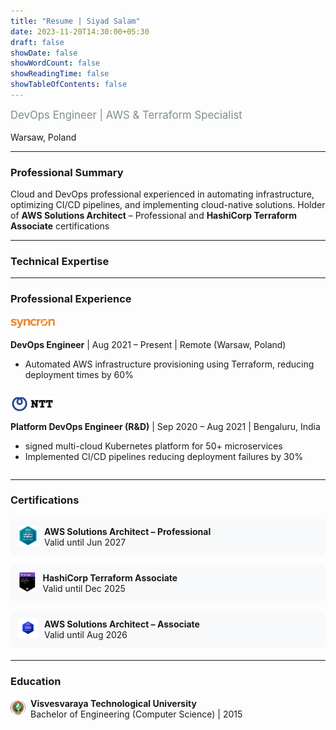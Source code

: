 ```yaml
---
title: "Resume | Siyad Salam"
date: 2023-11-20T14:30:00+05:30
draft: false
showDate: false
showWordCount: false
showReadingTime: false
showTableOfContents: false
---
```


<style>
  /* ===== GLOBAL STYLES ===== */
  .resume-header h1 { 
    margin-bottom: 0; 
    color: #2c3e50;
    font-size: 2.2em;
  }
  .subtitle { 
    color: #7f8c8d; 
    font-size: 1.2em;
    margin-top: 0.3em;
  }
  .contact a { 
    color: #3498db; 
    margin-right: 12px;
    text-decoration: none;
  }

  /* ===== LOGO STYLES ===== */
  .resume-logo {
    height: 24px;
    width: auto;
    vertical-align: middle;
    margin-right: 8px;
    position: relative;
    top: -2px; /* Fine-tune alignment */
  }
  .cert-logo {
    height: 32px;
    margin-right: 10px;
  }
 .tech-stack {
  display: flex;
  flex-wrap: wrap;
  align-items: center;
  gap: 28px; /* Wider spacing */
  margin: 25px 0 35px; /* More vertical space */
}
  
 .tech-item {
  display: flex;
  align-items: center;
}

  /* ===== CERTIFICATION GRID ===== */
  .certifications {
    display: grid;
    grid-template-columns: repeat(auto-fill, minmax(280px, 1fr));
    gap: 16px;
    margin: 20px 0;
  }
  .cert-item {
    display: flex;
    align-items: center;
    padding: 12px;
    background: #f8f9fa;
    border-radius: 8px;
  }

  /* ===== EXPERIENCE SECTION ===== */
  .experience {
    margin-bottom: 2em;
  }
  .experience-header {
    display: flex;
    align-items: center;
    margin-bottom: 0.5em;
  }
</style>

<div class="resume-header">
  <p class="subtitle">DevOps Engineer | AWS & Terraform  Specialist</p>
  <p class="contact">Warsaw, Poland</p>
</div>

---

### **Professional Summary**  
Cloud and DevOps professional experienced in automating infrastructure, optimizing CI/CD pipelines, and implementing cloud-native solutions. Holder of **AWS Solutions Architect** – Professional and **HashiCorp Terraform Associate** certifications

---

### **Technical Expertise**  



---

### **Professional Experience**  

<div class="experience">
  <div class="experience-header">
    <img src="syncron.png" class="resume-logo" alt="Syncron">
  </div>
  <p><strong>DevOps Engineer</strong> | Aug 2021 – Present | Remote (Warsaw, Poland)</p>
  <ul>
    <li>Automated AWS infrastructure provisioning using Terraform, reducing deployment times by 60%</li>
  </ul>
</div>

<div class="experience">
  <div class="experience-header">
    <img src="ntt.png" class="resume-logo" alt="NTT">
  </div>
  <p><strong>Platform DevOps Engineer (R&D)</strong> | Sep 2020 – Aug 2021 | Bengaluru, India</p>
  <ul>
    <li>signed multi-cloud Kubernetes platform for 50+ microservices</li>
    <li>Implemented CI/CD pipelines reducing deployment failures by 30%</li>
  </ul>
</div>

<!-- Add other experiences in same format -->

---

### **Certifications**  
<div class="certifications">
  <div class="cert-item">
    <img src="aws.png" class="resume-logo cert-logo" alt="AWS SAP">
    <div>
      <strong>AWS Solutions Architect – Professional</strong><br>
      Valid until Jun 2027
    </div>
  </div>
  <div class="cert-item">
    <img src="tf_cert.png" class="resume-logo cert-logo" alt="Terraform">
    <div>
      <strong>HashiCorp Terraform Associate</strong><br>
      Valid until Dec 2025
    </div>
  </div>
  <div class="cert-item">
    <img src="aws_sas.png" class="resume-logo cert-logo" alt="AWS SAA">
    <div>
      <strong>AWS Solutions Architect – Associate</strong><br>
      Valid until Aug 2026
    </div>
  </div>
</div>

---

### **Education**  
<div style="display: flex; align-items: center;">
  <img src="vtu.png" class="resume-logo" alt="VTU">
  <div>
    <strong>Visvesvaraya Technological University</strong><br>
    Bachelor of Engineering (Computer Science) | 2015
  </div>
</div>